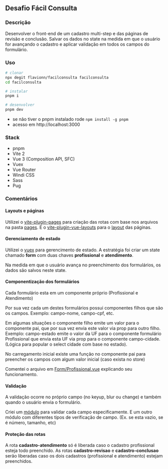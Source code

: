 ## Desafio Fácil Consulta

### Descrição
Desenvolver o front-end de um cadastro multi-step e das páginas de revisão e conclusão. Salvar os dados no state na medida em que o usuário for avançando o cadastro e aplicar validação em todos os campos do formulário.

### Uso
```bash
# clonar
npx degit flavionn/facilconsulta facilconsulta
cd facilconsulta

# instalar
pnpm i

# desenvolver
pnpm dev
```

- se não tiver o pnpm instalado rode `npm install -g pnpm`
- acesso em http://localhost:3000

### Stack
- pnpm
- Vite 2
- Vue 3 (Composition API, SFC)
- Vuex
- Vue Router
- Windi CSS
- Sass
- Pug

### Comentários

#### Layouts e páginas

Utilizei o [vite-plugin-pages](https://github.com/hannoeru/vite-plugin-pages) para criação das rotas com base nos arquivos na pasta [pages](./src/pages). E o [vite-plugin-vue-layouts](https://github.com/JohnCampionJr/vite-plugin-vue-layouts) para o [layout](./src/layouts) das páginas.

#### Gerenciamento de estado

Utilizei o [vuex](https://github.com/vuejs/vuex) para gerencimento de estado. A estratégia foi criar um state chamado **form** com duas chaves **profissional** e **atendimento**.

Na medida em que o usuário avança no preenchimento dos formulários, os dados são salvos neste state.

#### Componentização dos formulários

Cada formulário esta em um componente próprio (Profissional e Atendimento)

Por sua vez cada um destes formulários possui componentes filhos que são os campos. Exemplo: campo-nome, campo-cpf, etc.

Em algumas situações o componente filho emite um valor para o componente pai, que por sua vez envia este valor via prop para outro filho. Exemplo: campo-estado emite o valor da UF para o componente formulário Profissional que envia esta UF via prop para o componente campo-cidade. (Lógica para popular o select cidade com base no estado).

No carregamento inicial existe uma função no componente pai para preencher os campos com algum valor inicial (caso exista no store)

Comentei o arquivo em [Form/Profissional.vue](./src/components/Form/Profissional.vue) explicando seu funcionamento.

#### Validação

A validação ocorre no próprio campo (no keyup, blur ou change) e também quando o usuário envia o formulário.

Criei um [módulo](./src/modules) para validar cada campo especificamente. E um outro módulo com diferentes tipos de verificação de campo. (Ex. se esta vazio, se é número, tamanho, etc)

#### Proteção das rotas

A rota **cadastro-atendimento** só é liberada caso o cadastro profissional esteja todo preenchido.
As rotas **cadastro-revisao** e **cadastro-conclusao** serão liberadas caso os dois cadastros (profissional e atendimento) estejam preenchidos.
